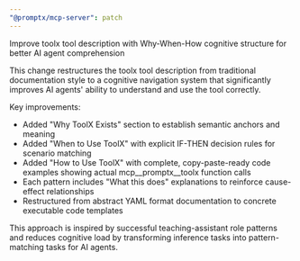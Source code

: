 ```yaml
---
"@promptx/mcp-server": patch
---
```


Improve toolx tool description with Why-When-How cognitive structure for better AI agent comprehension

This change restructures the toolx tool description from traditional documentation style to a cognitive navigation system that significantly improves AI agents' ability to understand and use the tool correctly.

Key improvements:
- Added "Why ToolX Exists" section to establish semantic anchors and meaning
- Added "When to Use ToolX" with explicit IF-THEN decision rules for scenario matching
- Added "How to Use ToolX" with complete, copy-paste-ready code examples showing actual mcp__promptx__toolx function calls
- Each pattern includes "What this does" explanations to reinforce cause-effect relationships
- Restructured from abstract YAML format documentation to concrete executable code templates

This approach is inspired by successful teaching-assistant role patterns and reduces cognitive load by transforming inference tasks into pattern-matching tasks for AI agents.
